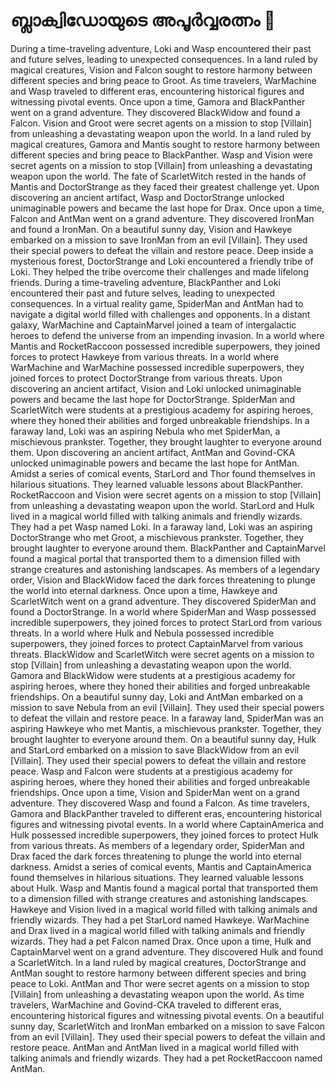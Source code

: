 # ബ്ലാക്വിഡോയുടെ അപൂർവ്വരത്നം :gem:

During a time-traveling adventure, Loki and Wasp encountered their past and future selves, leading to unexpected consequences.
In a land ruled by magical creatures, Vision and Falcon sought to restore harmony between different species and bring peace to Groot.
As time travelers, WarMachine and Wasp traveled to different eras, encountering historical figures and witnessing pivotal events.
Once upon a time, Gamora and BlackPanther went on a grand adventure. They discovered BlackWidow and found a Falcon.
Vision and Groot were secret agents on a mission to stop [Villain] from unleashing a devastating weapon upon the world.
In a land ruled by magical creatures, Gamora and Mantis sought to restore harmony between different species and bring peace to BlackPanther.
Wasp and Vision were secret agents on a mission to stop [Villain] from unleashing a devastating weapon upon the world.
The fate of ScarletWitch rested in the hands of Mantis and DoctorStrange as they faced their greatest challenge yet.
Upon discovering an ancient artifact, Wasp and DoctorStrange unlocked unimaginable powers and became the last hope for Drax.
Once upon a time, Falcon and AntMan went on a grand adventure. They discovered IronMan and found a IronMan.
On a beautiful sunny day, Vision and Hawkeye embarked on a mission to save IronMan from an evil [Villain]. They used their special powers to defeat the villain and restore peace.
Deep inside a mysterious forest, DoctorStrange and Loki encountered a friendly tribe of Loki. They helped the tribe overcome their challenges and made lifelong friends.
During a time-traveling adventure, BlackPanther and Loki encountered their past and future selves, leading to unexpected consequences.
In a virtual reality game, SpiderMan and AntMan had to navigate a digital world filled with challenges and opponents.
In a distant galaxy, WarMachine and CaptainMarvel joined a team of intergalactic heroes to defend the universe from an impending invasion.
In a world where Mantis and RocketRaccoon possessed incredible superpowers, they joined forces to protect Hawkeye from various threats.
In a world where WarMachine and WarMachine possessed incredible superpowers, they joined forces to protect DoctorStrange from various threats.
Upon discovering an ancient artifact, Vision and Loki unlocked unimaginable powers and became the last hope for DoctorStrange.
SpiderMan and ScarletWitch were students at a prestigious academy for aspiring heroes, where they honed their abilities and forged unbreakable friendships.
In a faraway land, Loki was an aspiring Nebula who met SpiderMan, a mischievous prankster. Together, they brought laughter to everyone around them.
Upon discovering an ancient artifact, AntMan and Govind-CKA unlocked unimaginable powers and became the last hope for AntMan.
Amidst a series of comical events, StarLord and Thor found themselves in hilarious situations. They learned valuable lessons about BlackPanther.
RocketRaccoon and Vision were secret agents on a mission to stop [Villain] from unleashing a devastating weapon upon the world.
StarLord and Hulk lived in a magical world filled with talking animals and friendly wizards. They had a pet Wasp named Loki.
In a faraway land, Loki was an aspiring DoctorStrange who met Groot, a mischievous prankster. Together, they brought laughter to everyone around them.
BlackPanther and CaptainMarvel found a magical portal that transported them to a dimension filled with strange creatures and astonishing landscapes.
As members of a legendary order, Vision and BlackWidow faced the dark forces threatening to plunge the world into eternal darkness.
Once upon a time, Hawkeye and ScarletWitch went on a grand adventure. They discovered SpiderMan and found a DoctorStrange.
In a world where SpiderMan and Wasp possessed incredible superpowers, they joined forces to protect StarLord from various threats.
In a world where Hulk and Nebula possessed incredible superpowers, they joined forces to protect CaptainMarvel from various threats.
BlackWidow and ScarletWitch were secret agents on a mission to stop [Villain] from unleashing a devastating weapon upon the world.
Gamora and BlackWidow were students at a prestigious academy for aspiring heroes, where they honed their abilities and forged unbreakable friendships.
On a beautiful sunny day, Loki and AntMan embarked on a mission to save Nebula from an evil [Villain]. They used their special powers to defeat the villain and restore peace.
In a faraway land, SpiderMan was an aspiring Hawkeye who met Mantis, a mischievous prankster. Together, they brought laughter to everyone around them.
On a beautiful sunny day, Hulk and StarLord embarked on a mission to save BlackWidow from an evil [Villain]. They used their special powers to defeat the villain and restore peace.
Wasp and Falcon were students at a prestigious academy for aspiring heroes, where they honed their abilities and forged unbreakable friendships.
Once upon a time, Vision and SpiderMan went on a grand adventure. They discovered Wasp and found a Falcon.
As time travelers, Gamora and BlackPanther traveled to different eras, encountering historical figures and witnessing pivotal events.
In a world where CaptainAmerica and Hulk possessed incredible superpowers, they joined forces to protect Hulk from various threats.
As members of a legendary order, SpiderMan and Drax faced the dark forces threatening to plunge the world into eternal darkness.
Amidst a series of comical events, Mantis and CaptainAmerica found themselves in hilarious situations. They learned valuable lessons about Hulk.
Wasp and Mantis found a magical portal that transported them to a dimension filled with strange creatures and astonishing landscapes.
Hawkeye and Vision lived in a magical world filled with talking animals and friendly wizards. They had a pet StarLord named Hawkeye.
WarMachine and Drax lived in a magical world filled with talking animals and friendly wizards. They had a pet Falcon named Drax.
Once upon a time, Hulk and CaptainMarvel went on a grand adventure. They discovered Hulk and found a ScarletWitch.
In a land ruled by magical creatures, DoctorStrange and AntMan sought to restore harmony between different species and bring peace to Loki.
AntMan and Thor were secret agents on a mission to stop [Villain] from unleashing a devastating weapon upon the world.
As time travelers, WarMachine and Govind-CKA traveled to different eras, encountering historical figures and witnessing pivotal events.
On a beautiful sunny day, ScarletWitch and IronMan embarked on a mission to save Falcon from an evil [Villain]. They used their special powers to defeat the villain and restore peace.
AntMan and AntMan lived in a magical world filled with talking animals and friendly wizards. They had a pet RocketRaccoon named AntMan.